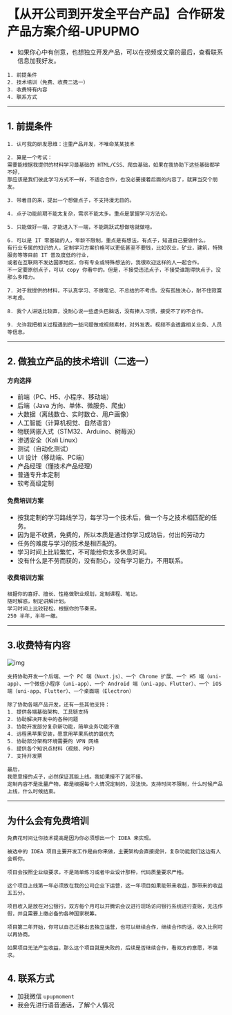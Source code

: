 
# 【从开公司到开发全平台产品】合作研发产品方案介绍-UPUPMO

- 如果你心中有创意，也想独立开发产品，可以在视频或文章的最后，查看联系信息加我好友。

```
1. 前提条件
2. 技术培训（免费、收费二选一）
3. 收费特有内容
4. 联系方式
```


-------------------------------------------------------------------

## 1. 前提条件

```
1. 认可我的研发思维：注重产品开发，不唯命某某技术

2. 算是一个考试：
需要能根据我提供的材料学习最基础的 HTML/CSS、爬虫基础，如果在我协助下这些基础都学不好，
那应该是我们彼此学习方式不一样，不适合合作，也没必要接着后面的内容了，就算当交个朋友。

3. 带着目的来，提出一个想做点子，不支持漫无目的。

4. 点子功能前期不能太复杂，需求不能太多。重点是掌握学习方法论。

5. 只能做好一端，才能进入下一端，不能跳跃式想做啥就做啥。

6. 可以是 IT 零基础的人，年龄不限制，重点是有想法，有点子，知道自己要做什么。
有行业专属的知识的人，定制学习方案价格可以更低甚至不要钱，比如农业，矿业，建筑，特殊服务等等目前 IT 普及度低的行业，
或者在互联网不发达国家地区，你有专业或特殊想法的，我很欢迎这样的人一起合作。
不一定要原创点子，可以 copy 你看中的。但是，不接受违法点子，不接受谁跑得快点子，没那么多精力。

7. 对于我提供的材料，不认真学习、不做笔记、不总结的不考虑。没有孤独决心，耐不住寂寞不考虑。

8. 我个人讲话比较直，没耐心说一些虚头巴脑话，没有捧人习惯，接受不了的不合作。

9. 允许我把相关过程遇到的一些问题做成视频素材，对外发表。视频不会透露相关业务、人员等信息。

```

-------------------------------------------------------------------

## 2. 做独立产品的技术培训（二选一）

#### 方向选择

- 前端（PC、H5、小程序、移动端）
- 后端（Java 方向、单体、微服务、爬虫）
- 大数据（离线数仓、实时数仓、用户画像）
- 人工智能（计算机视觉、自然语言）
- 物联网嵌入式（STM32、Arduino、树莓派）
- 渗透安全（Kali Linux）
- 测试（自动化测试）
- UI 设计（移动端、PC端）
- 产品经理（懂技术产品经理）
- 普通专升本定制
- 软考高级定制


#### 免费培训方案

- 按我定制的学习路线学习，每学习一个技术后，做一个与之技术相匹配的任务。
- 因为是不收费，免费的，所以本质是通过你学习成功后，付出的劳动力
- 任务的难度与学习的技术是相匹配的。
- 学习时间上比较繁忙，不可能给你太多休息时间。
- 没有什么是不劳而获的，没有耐心，没有学习能力，不用联系。


#### 收费培训方案

```
根据你的喜好、擅长、性格做职业规划，定制课程、笔记。
随时解惑，制定讲解计划。
学习时间上比较轻松，根据你的节奏来。
250 半年，半年一缴。
```

-------------------------------------------------------------------

## 3.收费特有内容

![img](https://openfilecdn.upupmo.com/upupmo-article/2022/baiduyun.png)

```
支持协助开发一个后端、一个 PC 端（Nuxt.js）、一个 Chrome 扩展、一个 H5 端（uni-app）、一个微信小程序（uni-app）、一个 Android 端（uni-app、Flutter）、一个 iOS 端（uni-app、Flutter）、一个桌面端（Electron）

除了协助各端产品开发，还有一些其他支持：
1. 提供各端基础架构、工具链支持
2. 协助解决开发中的各种问题
3. 协助开发部分复杂新功能，简单业务功能不做
4. 远程黑苹果安装，愿意用苹果系统的最优先
5. 协助部分架构环境需要的 VPN 网络
6. 提供各个知识点材料（视频、PDF）
7. 支持开发票

最后，
我愿意接的点子，必然保证其能上线。我如果接不了就不接。
定制内容不是批量产物，都是根据每个人情况定制的，没法快。支持时间不限制，什么时候产品上线，什么时候结束。
```


-------------------------------------------------------------------

## 为什么会有免费培训

```
免费花时间让你技术提高是因为你必须想出一个 IDEA 来实现。

被选中的 IDEA 项目主要开发工作是由你来做，主要架构会直接提供，复杂功能我们这边有人会帮你。

项目会按照企业级要求，不是简单练习或者毕业设计那种，代码质量要求严格。

这个项目上线第一年必须放在我的公司企业下运营，这一年项目如果能带来收益，那带来的收益五五分。

项目收入是放在对公银行，双方每个月可以开腾讯会议进行现场访问银行系统进行查账，无法作假，并且需要上缴必备的各种国家税筹。

项目第二年开始，你可以自己迁移出去独立运营，也可以继续合作，继续合作的话，收入比例可以再协商。

如果项目无法产生收益，那么这个项目就是失败的，后续是否继续合作，看双方的意愿，不强求。
```



## 4. 联系方式

- 加我微信 `upupmoment`
- 我会先进行语音通话，了解个人情况


